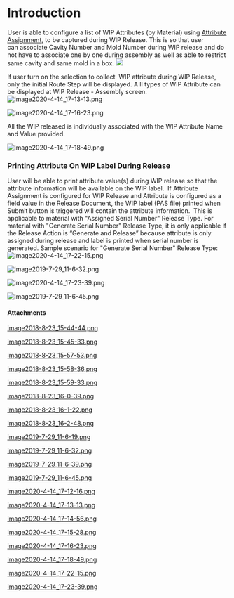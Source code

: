 # Introduction

User is able to configure a list of WIP Attributes (by Material) using 
[Attribute Assignment](/iFactory-JGP-MES/iFactory-JGP-MES-Home/iFactory-JGP-MS/CONTENT/General-Production/Attribute-Assignment.md), to be captured during WIP Release. This is so that user can associate Cavity Number and Mold Number during WIP release and do not have to associate one by one during assembly as well as able to restrict same cavity and same mold in a box.
![](/.attachments/34078733.png)


If user turn on the selection to collect 
WIP attribute during WIP Release, only the initial Route Step will be displayed. A
ll types of WIP Attribute can be displayed at WIP Release - Assembly screen. 
![image2020-4-14_17-13-13.png](/.attachments/69632143.png)


![image2020-4-14_17-16-23.png](/.attachments/69632148.png)



All the WIP released is individually associated with the WIP Attribute Name and Value provided.

![image2020-4-14_17-18-49.png](/.attachments/69632150.png)






### Printing Attribute On WIP Label During Release


User will be able to print attribute value(s) during WIP release so that the attribute information will be available on the WIP label. 
If Attribute Assignment is configured for WIP Release and Attribute is configured as a field value in the Release Document, the WIP label (PAS file) printed when Submit button is triggered will contain the attribute information. 
This is applicable to material with "Assigned Serial Number" Release Type. For 
material with "Generate Serial Number" Release Type, it is only applicable if the Release Action is “Generate and Release” because attribute is only assigned during release and label is printed when serial number is generated.
Sample scenario for "Generate Serial Number" Release Type:
![image2020-4-14_17-22-15.png](/.attachments/69632151.png)


![image2019-7-29_11-6-32.png](/.attachments/53772599.png)


![image2020-4-14_17-23-39.png](/.attachments/69632152.png)


![image2019-7-29_11-6-45.png](/.attachments/53772601.png)





#### Attachments

[image2018-8-23_15-44-44.png](/.attachments/34078732.png)
[image2018-8-23_15-45-33.png](/.attachments/34078733.png)
[image2018-8-23_15-57-53.png](/.attachments/34078734.png)
[image2018-8-23_15-58-36.png](/.attachments/34078735.png)
[image2018-8-23_15-59-33.png](/.attachments/34078736.png)
[image2018-8-23_16-0-39.png](/.attachments/34078737.png)
[image2018-8-23_16-1-22.png](/.attachments/34078738.png)
[image2018-8-23_16-2-48.png](/.attachments/34078739.png)
[image2019-7-29_11-6-19.png](/.attachments/53772598.png)
[image2019-7-29_11-6-32.png](/.attachments/53772599.png)
[image2019-7-29_11-6-39.png](/.attachments/53772600.png)
[image2019-7-29_11-6-45.png](/.attachments/53772601.png)
[image2020-4-14_17-12-16.png](/.attachments/69632142.png)
[image2020-4-14_17-13-13.png](/.attachments/69632143.png)
[image2020-4-14_17-14-56.png](/.attachments/69632146.png)
[image2020-4-14_17-15-28.png](/.attachments/69632147.png)
[image2020-4-14_17-16-23.png](/.attachments/69632148.png)
[image2020-4-14_17-18-49.png](/.attachments/69632150.png)
[image2020-4-14_17-22-15.png](/.attachments/69632151.png)
[image2020-4-14_17-23-39.png](/.attachments/69632152.png)
